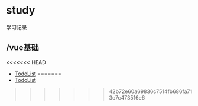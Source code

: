 # study
学习记录
## /vue基础
<<<<<<< HEAD
- [TodoList](https://luckyxj.github.io/study/vue/vue-base-demo/01_test.html)
=======
- [TodoList](http://luckyxj.github.io/study/vue/01_test.html)
>>>>>>> 42b72e60a69836c7514fb686fa713c7c473516e6
